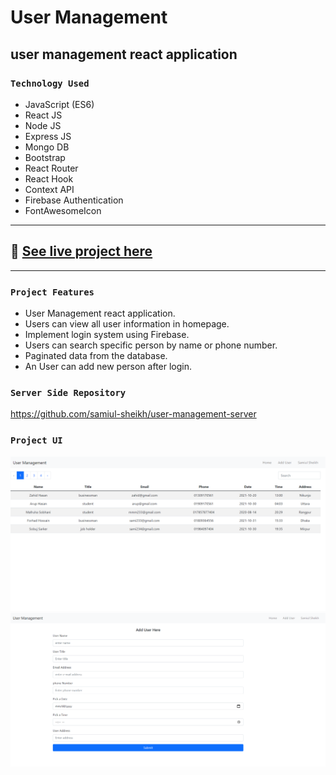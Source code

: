# User Management
## user management react application

### `Technology Used`
- JavaScript (ES6)
- React JS
- Node JS
- Express JS
- Mongo DB
- Bootstrap
- React Router
- React Hook
- Context API
- Firebase Authentication
- FontAwesomeIcon
---
## :link: [See live project here](https://user-management-bd.web.app/)

---
### `Project Features`
- User Management react application.
- Users can view all user information in homepage.
- Implement login system using Firebase.
- Users can search specific person by name or phone number.
- Paginated data from the database.
- An User can add new person after login.
### `Server Side Repository`
https://github.com/samiul-sheikh/user-management-server

### `Project UI`
<img src="./src/images/homepage.png">
<img src="./src/images/addUser.png">